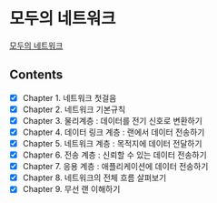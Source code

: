 # 모두의 네트워크
[모두의 네트워크](http://www.kyobobook.co.kr/product/detailViewKor.laf?ejkGb=KOR&mallGb=KOR&barcode=9791160505030&orderClick=LAG&Kc=)
## Contents
- [x] Chapter 1. 네트워크 첫걸음  
- [x] Chapter 2. 네트워크 기본규칙  
- [x] Chapter 3. 물리계층 : 데이터를 전기 신호로 변환하기  
- [x] Chapter 4. 데이터 링크 계층 : 랜에서 데이터 전송하기  
- [x] Chapter 5. 네트워크 계층 : 목적지에 데이터 전달하기  
- [x] Chapter 6. 전송 계층 : 신뢰할 수 있는 데이터 전송하기  
- [x] Chapter 7. 응용 계층 : 애플리케이션에 데이터 전송하기  
- [x] Chapter 8. 네트워크의 전체 흐름 살펴보기  
- [x] Chapter 9. 무선 랜 이해하기